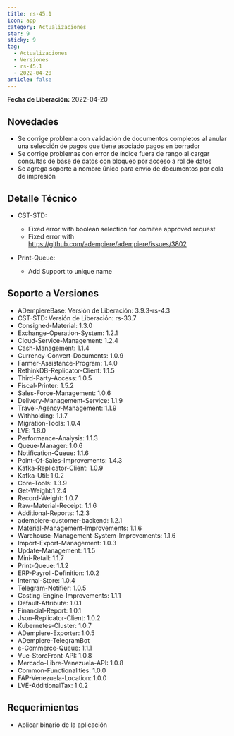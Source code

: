 ```yaml
---
title: rs-45.1
icon: app
category: Actualizaciones
star: 9
sticky: 9
tag:
  - Actualizaciones
  - Versiones
  - rs-45.1
  - 2022-04-20
article: false
---
```


**Fecha de Liberación:** 2022-04-20

## Novedades

- Se corrige problema con validación de documentos completos al anular una selección de pagos que tiene asociado pagos en borrador
- Se corrige problemas con error de índice fuera de rango al cargar consultas de base de datos con bloqueo por acceso a rol de datos
- Se agrega soporte a nombre único para envío de documentos por cola de impresión

## Detalle Técnico

- CST-STD:
  - Fixed error with boolean selection for comitee approved request
  - Fixed error with https://github.com/adempiere/adempiere/issues/3802

- Print-Queue:
  - Add Support to unique name

## Soporte a Versiones

- ADempiereBase: Versión de Liberación: 3.9.3-rs-4.3
- CST-STD: Versión de Liberación: rs-33.7
- Consigned-Material: 1.3.0
- Exchange-Operation-System: 1.2.1
- Cloud-Service-Management: 1.2.4
- Cash-Management: 1.1.4
- Currency-Convert-Documents: 1.0.9
- Farmer-Assistance-Program: 1.4.0
- RethinkDB-Replicator-Client: 1.1.5
- Third-Party-Access: 1.0.5
- Fiscal-Printer: 1.5.2
- Sales-Force-Management: 1.0.6
- Delivery-Management-Service: 1.1.9
- Travel-Agency-Management: 1.1.9
- Withholding: 1.1.7
- Migration-Tools: 1.0.4
- LVE: 1.8.0
- Performance-Analysis: 1.1.3
- Queue-Manager: 1.0.6
- Notification-Queue: 1.1.6
- Point-Of-Sales-Improvements: 1.4.3
- Kafka-Replicator-Client: 1.0.9
- Kafka-Util: 1.0.2
- Core-Tools: 1.3.9
- Get-Weight:1.2.4
- Record-Weight: 1.0.7
- Raw-Material-Receipt: 1.1.6
- Additional-Reports: 1.2.3
- adempiere-customer-backend: 1.2.1
- Material-Management-Improvements: 1.1.6
- Warehouse-Management-System-Improvements: 1.1.6
- Import-Export-Management: 1.0.3
- Update-Management: 1.1.5
- Mini-Retail: 1.1.7
- Print-Queue: 1.1.2
- ERP-Payroll-Definition: 1.0.2
- Internal-Store: 1.0.4
- Telegram-Notifier: 1.0.5
- Costing-Engine-Improvements: 1.1.1
- Default-Attribute: 1.0.1
- Financial-Report: 1.0.1
- Json-Replicator-Client: 1.0.2
- Kubernetes-Cluster: 1.0.7
- ADempiere-Exporter: 1.0.5
- ADempiere-TelegramBot
- e-Commerce-Queue: 1.1.1
- Vue-StoreFront-API: 1.0.8
- Mercado-Libre-Venezuela-API: 1.0.8
- Common-Functionalities: 1.0.0
- FAP-Venezuela-Location: 1.0.0
- LVE-AdditionalTax: 1.0.2

## Requerimientos

- Aplicar binario de la aplicación
